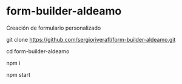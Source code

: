 # form-builder-aldeamo
 Creación de formulario personalizado


git clone https://github.com/sergioriverafl/form-builder-aldeamo.git

cd form-builder-aldeamo

npm i


npm start
